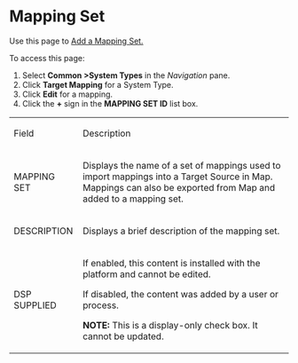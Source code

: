 # Mapping Set

<div class="use">

Use this page to [Add a Mapping
Set.](../../../Migration/Map/Use_Cases/Import_and_Export_Mappings.htm#Add_a_Mapping_Set)

</div>

To access this page:

1.  Select <span style="font-weight: bold;">Common
    \></span><span style="font-weight: bold;">System Types</span> in the
    <span style="font-style: italic;">Navigation</span> pane.
2.  Click <span style="font-weight: bold;">Target Mapping</span> for a
    System Type.
3.  Click <span style="font-weight: bold;">Edit</span> for a mapping.
4.  Click the <span style="font-weight: bold;">+</span> sign in the
    <span style="font-weight: bold;">MAPPING SET ID</span> list box.

<table>
<tbody>
<tr class="odd">
<td><p>Field</p></td>
<td><p>Description</p></td>
</tr>
<tr class="even">
<td><p>MAPPING SET</p></td>
<td><p>Displays the name of a set of mappings used to import mappings into a Target Source in Map. Mappings can also be exported from Map and added to a mapping set.</p></td>
</tr>
<tr class="odd">
<td><p>DESCRIPTION</p></td>
<td><p>Displays a brief description of the mapping set.</p></td>
</tr>
<tr class="even">
<td><p>DSP SUPPLIED</p></td>
<td><p>If enabled, this content is installed with the platform and cannot be edited.</p>
<p>If disabled, the content was added by a user or process.</p>
<p><strong>NOTE:</strong> This is a display-only check box. It cannot be updated.</p></td>
</tr>
</tbody>
</table>
